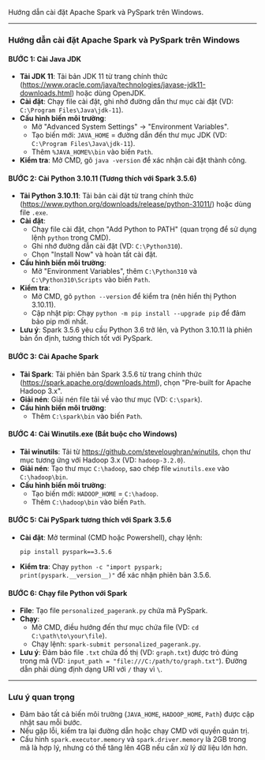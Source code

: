 Hướng dẫn cài đặt Apache Spark và PySpark trên Windows.

---

### Hướng dẫn cài đặt Apache Spark và PySpark trên Windows

#### BƯỚC 1: Cài Java JDK
- **Tải JDK 11**: Tải bản JDK 11 từ trang chính thức (https://www.oracle.com/java/technologies/javase-jdk11-downloads.html) hoặc dùng OpenJDK.
- **Cài đặt**: Chạy file cài đặt, ghi nhớ đường dẫn thư mục cài đặt (VD: `C:\Program Files\Java\jdk-11`).
- **Cấu hình biến môi trường**:
  - Mở "Advanced System Settings" → "Environment Variables".
  - Tạo biến mới: `JAVA_HOME` = đường dẫn đến thư mục JDK (VD: `C:\Program Files\Java\jdk-11`).
  - Thêm `%JAVA_HOME%\bin` vào biến `Path`.
- **Kiểm tra**: Mở CMD, gõ `java -version` để xác nhận cài đặt thành công.

#### BƯỚC 2: Cài Python 3.10.11 (Tương thích với Spark 3.5.6)
- **Tải Python 3.10.11**: Tải bản cài đặt từ trang chính thức (https://www.python.org/downloads/release/python-31011/) hoặc dùng file `.exe`.
- **Cài đặt**:
  - Chạy file cài đặt, chọn "Add Python to PATH" (quan trọng để sử dụng lệnh `python` trong CMD).
  - Ghi nhớ đường dẫn cài đặt (VD: `C:\Python310`).
  - Chọn "Install Now" và hoàn tất cài đặt.
- **Cấu hình biến môi trường**:
  - Mở "Environment Variables", thêm `C:\Python310` và `C:\Python310\Scripts` vào biến `Path`.
- **Kiểm tra**:
  - Mở CMD, gõ `python --version` để kiểm tra (nên hiển thị Python 3.10.11).
  - Cập nhật pip: Chạy `python -m pip install --upgrade pip` để đảm bảo pip mới nhất.
- **Lưu ý**: Spark 3.5.6 yêu cầu Python 3.6 trở lên, và Python 3.10.11 là phiên bản ổn định, tương thích tốt với PySpark.

#### BƯỚC 3: Cài Apache Spark
- **Tải Spark**: Tải phiên bản Spark 3.5.6 từ trang chính thức (https://spark.apache.org/downloads.html), chọn "Pre-built for Apache Hadoop 3.x".
- **Giải nén**: Giải nén file tải về vào thư mục (VD: `C:\spark`).
- **Cấu hình biến môi trường**:
  - Thêm `C:\spark\bin` vào biến `Path`.

#### BƯỚC 4: Cài Winutils.exe (Bắt buộc cho Windows)
- **Tải winutils**: Tải từ https://github.com/steveloughran/winutils, chọn thư mục tương ứng với Hadoop 3.x (VD: `hadoop-3.2.0`).
- **Giải nén**: Tạo thư mục `C:\hadoop`, sao chép file `winutils.exe` vào `C:\hadoop\bin`.
- **Cấu hình biến môi trường**:
  - Tạo biến mới: `HADOOP_HOME` = `C:\hadoop`.
  - Thêm `C:\hadoop\bin` vào biến `Path`.

#### BƯỚC 5: Cài PySpark tương thích với Spark 3.5.6
- **Cài đặt**: Mở terminal (CMD hoặc Powershell), chạy lệnh:
  ```
  pip install pyspark==3.5.6
  ```
- **Kiểm tra**: Chạy `python -c "import pyspark; print(pyspark.__version__)"` để xác nhận phiên bản 3.5.6.

#### BƯỚC 6: Chạy file Python với Spark
- **File**: Tạo file `personalized_pagerank.py` chứa mã PySpark.
- **Chạy**:
  - Mở CMD, điều hướng đến thư mục chứa file (VD: `cd C:\path\to\your\file`).
  - Chạy lệnh: `spark-submit personalized_pagerank.py`.
- **Lưu ý**: Đảm bảo file `.txt` chứa đồ thị (VD: `graph.txt`) được trỏ đúng trong mã (VD: `input_path = "file:///C:/path/to/graph.txt"`). Đường dẫn phải dùng định dạng URI với `/` thay vì `\`.

---

### Lưu ý quan trọng
- Đảm bảo tất cả biến môi trường (`JAVA_HOME`, `HADOOP_HOME`, `Path`) được cập nhật sau mỗi bước.
- Nếu gặp lỗi, kiểm tra lại đường dẫn hoặc chạy CMD với quyền quản trị.
- Cấu hình `spark.executor.memory` và `spark.driver.memory` là 2GB trong mã là hợp lý, nhưng có thể tăng lên 4GB nếu cần xử lý dữ liệu lớn hơn.
